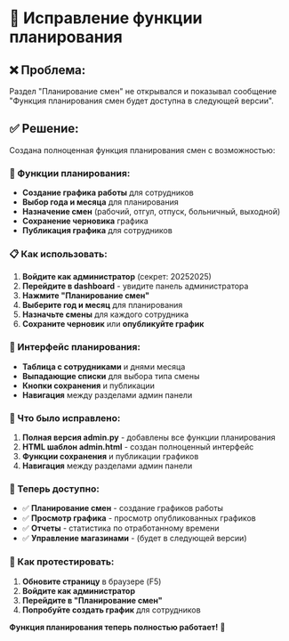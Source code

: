 # 🔧 Исправление функции планирования

## ❌ Проблема:
Раздел "Планирование смен" не открывался и показывал сообщение "Функция планирования смен будет доступна в следующей версии".

## ✅ Решение:
Создана полноценная функция планирования смен с возможностью:

### 🎯 Функции планирования:
- **Создание графика работы** для сотрудников
- **Выбор года и месяца** для планирования
- **Назначение смен** (рабочий, отгул, отпуск, больничный, выходной)
- **Сохранение черновика** графика
- **Публикация графика** для сотрудников

### 📋 Как использовать:

1. **Войдите как администратор** (секрет: 20252025)
2. **Перейдите в dashboard** - увидите панель администратора
3. **Нажмите "Планирование смен"**
4. **Выберите год и месяц** для планирования
5. **Назначьте смены** для каждого сотрудника
6. **Сохраните черновик** или **опубликуйте график**

### 🎨 Интерфейс планирования:
- **Таблица с сотрудниками** и днями месяца
- **Выпадающие списки** для выбора типа смены
- **Кнопки сохранения** и публикации
- **Навигация** между разделами админ панели

### 🔧 Что было исправлено:

1. **Полная версия admin.py** - добавлены все функции планирования
2. **HTML шаблон admin.html** - создан полноценный интерфейс
3. **Функции сохранения** и публикации графиков
4. **Навигация** между разделами админ панели

### 🚀 Теперь доступно:

- ✅ **Планирование смен** - создание графиков работы
- ✅ **Просмотр графика** - просмотр опубликованных графиков
- ✅ **Отчеты** - статистика по отработанному времени
- ✅ **Управление магазинами** - (будет в следующей версии)

### 📱 Как протестировать:

1. **Обновите страницу** в браузере (F5)
2. **Войдите как администратор**
3. **Перейдите в "Планирование смен"**
4. **Попробуйте создать график** для сотрудников

**Функция планирования теперь полностью работает!** 🎉


